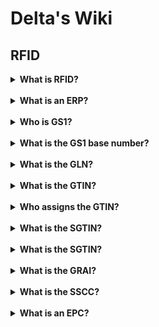 # Delta's Wiki

## RFID

<details>
  <summary><b>What is RFID?</b> <br />&nbsp; </summary> 
  
  RFID (**R**adio **F**requency **Id**entification) refers to automatic and contactless communication systems for object recognition.
A system essentially consists of the following components:

**Tag**

  Labels (also called "transponders" or "tags") can be attached to any object. A variety of different types are available. Labels can be attached via stickers, screws or fastened with cable ties or inserted into the existing inventory with epoxy resin.

**Reader incl. Antennas**

  The reader generates the necessary signal and monitors the desired area with the help of the connected antennas. The maximum range for label detection is up to 10 meters.

**Gateway**

  The gateway represents the process and control unit of the system. The data from the RFID reader is filtered here and passed on to the existing warehouse management system/ERP in real time.
  
---
  
  RFID can be seen as a modern barcode alternative. It is not based on optics but radio technology. Therefore, there is no need for a direct line of sight. Reads are recognized up to 6 meters and 200 reads/second are possible. Unlike barcodes it makes bulk recognition possible. That means dozens or hundreds of products can be scanned at the very same moment.
  RFID at the UHF band (Ultra High Frequency, here 867-920 MHz) was introduced around 2005. Only recently the tag costs fell under the critical price of $0.10 per tag. Making it interesting for thousands of companies deeming it to be too expensive before.

</details>

<details>
  <summary><b>What is an ERP?</b> <br />&nbsp; </summary> 
  
  An **E**nterprise **R**essource **P**lanner is a comprehensive management software used by companies to manage their distribution/logistics, customer relations, sales, production, human ressources and many more in one place. It is practically the future of modern companies and seen consistent growth over the last years.
  
  One of the biggest providers are _SAP (HANA)_, _Oracle (Fusion)_, _Microsoft (Dynamics 365)_, _Infor_ and _SAGE (SAGE100, x3)_.
  
  <img src="https://user-images.githubusercontent.com/99175739/173815367-cae1af8f-96b8-435c-9e63-9bd498ffe1f9.png" width=40%>
  
  Anyway, especially small and mid sized companies often still rely on separated systems where warehouse management and other departments use isolated applications.
  
  In order to integrate Delta's platforms and solutions it is part of our service to identify the correct interface of a warehouse management software or ERP. 
  
</details>


<details>
  <summary><b>Who is GS1?</b> <br />&nbsp; </summary> 
  
  GS1 is an international organization developing and maintaining standards in over 100 countries. Those standards include barcodes and numerical guidelines for RFID implementations. Standards such as GTIN and EPC are very common and therefore supported across most hardware manufacturers. Merchants and solution providers have to register with GS1 in order to receive their unique range of numbers.
  
</details>

<details>
  <summary><b>What is the GS1 base number?</b> <br />&nbsp; </summary> 
  
  The base number is part of all GS1 numbers and is assigned to each enterprise individually during registration. It is 7, 8 or 9 digits long. The shorter the base number, the more GTINs can be generated later.
  
</details>

<details>
  <summary><b>What is the GLN?</b> <br />&nbsp; </summary> 
  
  The Global Location Number identifies the individual company including the branch office.
  
  <img src="https://user-images.githubusercontent.com/99175739/173853510-43d61d88-a661-4b4c-b107-59c469f0a426.png" width=40%>
  
</details>

<details>
  <summary><b>What is the GTIN?</b> <br />&nbsp; </summary> 
  
  The GTIN (formerly EAN) is called Global Trade Identification Number and corresponds to the product category. Each product of a category carries the same GTIN.
Example: Shirt with 3x colors and 4x sizes = 12 GTINs
  
  <img src="https://user-images.githubusercontent.com/99175739/173854582-701dea3a-1346-4a86-bcbf-a48a08edeace.png" width=40%>
  
</details>

<details>
  <summary><b>Who assigns the GTIN?</b> <br />&nbsp; </summary> 
  
  The GTIN (formerly EAN) is usually assigned directly by the manufacturer or brand owner of the product. When carrying out the labeling, he is the one who has to register the product.
  
</details>

<details>
  <summary><b>What is the SGTIN?</b> <br />&nbsp; </summary> 
  
  The GTIN (formerly EAN) is called Global Trade Identification Number and corresponds to the product category. Each product of a category carries the same GTIN.
Example: Shirt with 3x colors and 4x sizes = 12 GTINs
  
  <img src="https://user-images.githubusercontent.com/99175739/173854582-701dea3a-1346-4a86-bcbf-a48a08edeace.png" width=40%>
  
</details>


<details>
  <summary><b>What is the SGTIN?</b> <br />&nbsp; </summary> 
  
  In contrast to the normal GTIN, which uniquely identifies a product category, the serialized GTIN (SGTIN) is used when a single product of this category is to be marked.
  For example, the SGTIN is used in technical industries to distinguish individual components of the same type from one another. In this way, components can be unambiguously traced from their manufacture, through the entire supply chain, operation, right up to maintenance and scrapping. This is the basic prerequisite for reliable lifecycle management. 
  Hence unique, a SGTIN can also be converted into an EPC.
  
</details>

<details>
  <summary><b>What is the GRAI?</b> <br />&nbsp; </summary> 
  
  Global Returnable Asset Identifier identifies returnable transport packaging such as beer kegs, pallets, baskets or stairs. 
It consists of the GS1 base number followed by container type and check digit, combined with an optional serial number.
If an optional serial number is provided then GRAIs can be converted into a valid EPC.
  
</details>

<details>
  <summary><b>What is the SSCC?</b> <br />&nbsp; </summary> 
  
  SSCC is the unique number of a shipping unit.
  Example: The products inside of shipping cartons each carry their respective GTINs and/or SGTINs. Once put in a shipping carton and prepared for shipping the carrier assigns a unique SSCC to it.
  
  It is also possible to pack and unpack multiple SSCCs into one.
  For example if 20 different SSCCs were put on a pallet and wrapped with foil, then the whole pallet could be assigned with an additional SSCC.
  SSCCs are mostly important for carriers like UPS, DHL or FedEx in order to allow them and their customers to track and trace transported items.
  SSCCs can be converted into EPCs.
    
  <img src="https://user-images.githubusercontent.com/99175739/173861799-9015dcec-c0bb-4a06-b104-383804dba65e.png" width=40%>
  
</details>


<details>
  <summary><b>What is an EPC?</b> <br />&nbsp; </summary> 
  
  The Electronic Product Code is a universal identifier that provides a unique identity for every physical object. The EPC structure is defined in the open standard _EPCglobal Tag Data Standard_. Most commonly it occurs as 24 hexadecimal characters (96-bits) which can be written into memory banks.
  EPCs are therefore used to encode RFID tags.
  EPCs can be en-/decoded from SGTIN, GRAI, SSCC and other standards carrying enough information.
  Although necessary for encoding memory banks, EPC obviously provides redundant information (being converted from the other GS1 standards). This is why the EPC is mostly used inside middleware applications and not printed in clear text or barcode onto an item. 
  
</details>

